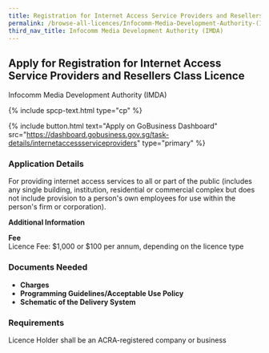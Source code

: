 ```yaml
---
title: Registration for Internet Access Service Providers and Resellers Class Licence
permalink: /browse-all-licences/Infocomm-Media-Development-Authority-(IMDA)/Registration-for-Internet-Access-Service-Providers-and-Resellers-Class-Licence
third_nav_title: Infocomm Media Development Authority (IMDA)
---
```


## Apply for Registration for Internet Access Service Providers and Resellers Class Licence

Infocomm Media Development Authority (IMDA)

{% include spcp-text.html type="cp" %}

{% include button.html text="Apply on GoBusiness Dashboard" src="https://dashboard.gobusiness.gov.sg/task-details/internetaccessserviceproviders" type="primary" %}

<H3>Application Details</H3>

<p>For providing internet access services to all or part of the public (includes any single building, institution, residential or commercial complex but does not include provision to a person's own employees for use within the person's firm or corporation).</p>

<strong>Additional Information</strong>

<p><strong>Fee</strong><br />Licence Fee: $1,000 or $100 per annum, depending on the licence type</p>

<H3>Documents Needed</H3>

<ul>
<li><strong>Charges</strong></li>
<li><strong>Programming Guidelines/Acceptable Use Policy</strong></li>
<li><strong>Schematic of the Delivery System</strong></li>
</ul>

<H3>Requirements</H3>

Licence Holder shall be an ACRA-registered company or business

